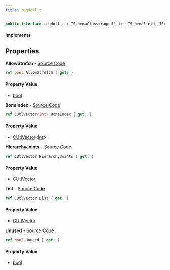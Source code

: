 ```yaml
---
title: ragdoll_t
---
```


```csharp
public interface ragdoll_t : ISchemaClass<ragdoll_t>, ISchemaField, ISchemaClass, INativeHandle
```

#### Implements

## Properties

**AllowStretch** - [Source Code](https://github.com/swiftly-solution/swiftlys2/blob/main/managed/src/SwiftlyS2.Generated/Schemas/Interfaces/ragdoll_t.cs#L24)

```csharp
ref bool AllowStretch { get; }
```

#### Property Value

- [bool](https://learn.microsoft.com/dotnet/api/system.boolean)

**BoneIndex** - [Source Code](https://github.com/swiftly-solution/swiftlys2/blob/main/managed/src/SwiftlyS2.Generated/Schemas/Interfaces/ragdoll_t.cs#L22)

```csharp
ref CUtlVector<int> BoneIndex { get; }
```

#### Property Value

- [CUtlVector](/docs/api/shared/natives/cutlvector-1)<[int](https://learn.microsoft.com/dotnet/api/system.int32)>

**HierarchyJoints** - [Source Code](https://github.com/swiftly-solution/swiftlys2/blob/main/managed/src/SwiftlyS2.Generated/Schemas/Interfaces/ragdoll_t.cs#L20)

```csharp
ref CUtlVector HierarchyJoints { get; }
```

#### Property Value

- [CUtlVector](/docs/api/shared/natives/cutlvector)

**List** - [Source Code](https://github.com/swiftly-solution/swiftlys2/blob/main/managed/src/SwiftlyS2.Generated/Schemas/Interfaces/ragdoll_t.cs#L17)

```csharp
ref CUtlVector List { get; }
```

#### Property Value

- [CUtlVector](/docs/api/shared/natives/cutlvector)

**Unused** - [Source Code](https://github.com/swiftly-solution/swiftlys2/blob/main/managed/src/SwiftlyS2.Generated/Schemas/Interfaces/ragdoll_t.cs#L26)

```csharp
ref bool Unused { get; }
```

#### Property Value

- [bool](https://learn.microsoft.com/dotnet/api/system.boolean)

